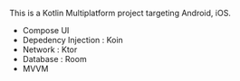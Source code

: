 This is a Kotlin Multiplatform project targeting Android, iOS.

- Compose UI
- Depedency Injection : Koin
- Network : Ktor
- Database : Room
- MVVM
